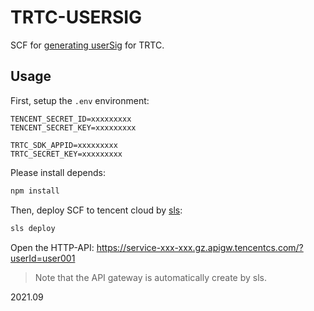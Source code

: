 # TRTC-USERSIG

SCF for [generating userSig](https://cloud.tencent.com/document/product/647/17275) for TRTC.

## Usage

First, setup the `.env` environment:

```
TENCENT_SECRET_ID=xxxxxxxxx
TENCENT_SECRET_KEY=xxxxxxxxx

TRTC_SDK_APPID=xxxxxxxxx
TRTC_SECRET_KEY=xxxxxxxxx
```

Please install depends:

```bash
npm install
```

Then, deploy SCF to tencent cloud by [sls](https://cloud.tencent.com/document/product/583/44753):

```bash
sls deploy
```

Open the HTTP-API: https://service-xxx-xxx.gz.apigw.tencentcs.com/?userId=user001

> Note that the API gateway is automatically create by sls.

2021.09

